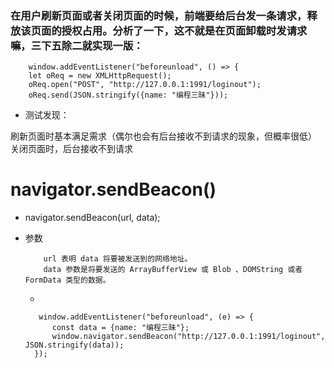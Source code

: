 ### 在用户刷新页面或者关闭页面的时候，前端要给后台发一条请求，释放该页面的授权占用。分析了一下，这不就是在页面卸载时发请求嘛，三下五除二就实现一版：

```
    window.addEventListener("beforeunload", () => {
    let oReq = new XMLHttpRequest();
    oReq.open("POST", "http://127.0.0.1:1991/loginout");
    oReq.send(JSON.stringify({name: "编程三昧"}));

```

+ 测试发现：

刷新页面时基本满足需求（偶尔也会有后台接收不到请求的现象，但概率很低）
关闭页面时，后台接收不到请求

# navigator.sendBeacon()
+ navigator.sendBeacon(url, data);
+ 参数

  ```
      url 表明 data 将要被发送到的网络地址。
      data 参数是将要发送的 ArrayBufferView 或 Blob 、DOMString 或者 FormData 类型的数据。

  ```

  + 
  ```
     window.addEventListener("beforeunload", (e) => {
        const data = {name: "编程三昧"};
        window.navigator.sendBeacon("http://127.0.0.1:1991/loginout", JSON.stringify(data));
    });
  ```